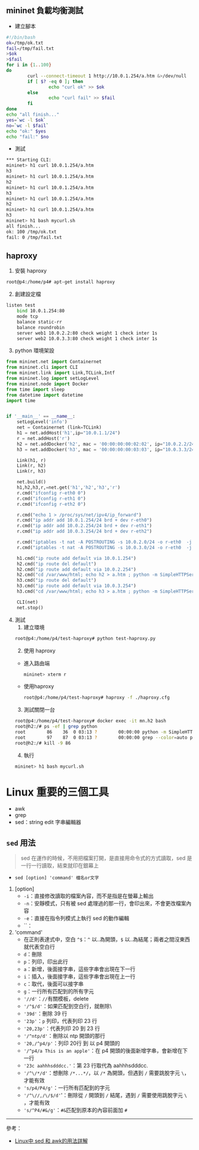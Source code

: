 ## mininet 負載均衡測試
* 建立腳本
```sh
#!/bin/bash
ok=/tmp/ok.txt
fail=/tmp/fail.txt
>$ok
>$fail
for i in {1..100}
do
        curl --connect-timeout 1 http://10.0.1.254/a.htm &>/dev/null
        if [ $? -eq 0 ]; then
                echo "curl ok" >> $ok
        else
                echo "curl fail" >> $fail
        fi
done
echo "all finish..."
yes=`wc -l $ok`
no=`wc -l $fail`
echo "ok:" $yes
echo "fail:" $no
```
* 測試
```sh
*** Starting CLI:
mininet> h1 curl 10.0.1.254/a.htm
h3
mininet> h1 curl 10.0.1.254/a.htm
h2
mininet> h1 curl 10.0.1.254/a.htm
h3
mininet> h1 curl 10.0.1.254/a.htm
h2
mininet> h1 curl 10.0.1.254/a.htm
h3
mininet> h1 bash mycurl.sh
all finish...
ok: 100 /tmp/ok.txt
fail: 0 /tmp/fail.txt
```
## haproxy
1. 安裝 haproxy
```sh
root@p4:/home/p4# apt-get install haproxy
```
2. 創建設定檔
```sh
listen test
    bind 10.0.1.254:80
    mode tcp
    balance static-rr
    balance roundrobin
    server web1 10.0.2.2:80 check weight 1 check inter 1s
    server web2 10.0.3.3:80 check weight 1 check inter 1s
```
3. python 環境架設
```py
from mininet.net import Containernet
from mininet.cli import CLI
from mininet.link import Link,TCLink,Intf
from mininet.log import setLogLevel
from mininet.node import Docker
from time import sleep
from datetime import datetime
import time


if '__main__' == __name__:
    setLogLevel('info')
    net = Containernet (link=TCLink)
    h1 = net.addHost('h1',ip="10.0.1.1/24")
    r = net.addHost('r')
    h2 = net.addDocker('h2', mac = '00:00:00:00:02:02', ip="10.0.2.2/24", dimage="smallko/php-apache-dev:v10",cpu_period=50000, cpu_quota=1000)
    h3 = net.addDocker('h3', mac = '00:00:00:00:03:03', ip="10.0.3.3/24", dimage="smallko/php-apache-dev:v10",cpu_period=50000, cpu_quota=1000)

    Link(h1, r)
    Link(r, h2)
    Link(r, h3)

    net.build()
    h1,h2,h3,r,=net.get('h1','h2','h3','r')
    r.cmd("ifconfig r-eth0 0")
    r.cmd("ifconfig r-eth1 0")
    r.cmd("ifconfig r-eth2 0")

    r.cmd("echo 1 > /proc/sys/net/ipv4/ip_forward")
    r.cmd("ip addr add 10.0.1.254/24 brd + dev r-eth0")
    r.cmd("ip addr add 10.0.2.254/24 brd + dev r-eth1")
    r.cmd("ip addr add 10.0.3.254/24 brd + dev r-eth2")

    r.cmd("iptables -t nat -A POSTROUTING -s 10.0.2.0/24 -o r-eth0  -j MASQUERADE")
    r.cmd("iptables -t nat -A POSTROUTING -s 10.0.3.0/24 -o r-eth0  -j MASQUERADE")

    h1.cmd("ip route add default via 10.0.1.254")
    h2.cmd("ip route del default")
    h2.cmd("ip route add default via 10.0.2.254")
    h2.cmd("cd /var/www/html; echo h2 > a.htm ; python -m SimpleHTTPServer 80 &")
    h3.cmd("ip route del default")
    h3.cmd("ip route add default via 10.0.3.254")
    h3.cmd("cd /var/www/html; echo h3 > a.htm ; python -m SimpleHTTPServer 80 &")

    CLI(net)
    net.stop()
```
4. 測試
    1. 建立環境
    ```sh
    root@p4:/home/p4/test-haproxy# python test-haproxy.py
    ```
    2. 使用 haproxy
    * 進入路由端
    
        ```sh
        mininet> xterm r
        ```
    * 使用haproxy

        ```sh
        root@p4:/home/p4/test-haproxy# haproxy -f ./haproxy.cfg
        ```
    3. 測試關閉一台
    ```sh
    root@p4:/home/p4/test-haproxy# docker exec -it mn.h2 bash
    root@h2:/# ps -ef | grep python
    root        86    36  0 03:13 ?        00:00:00 python -m SimpleHTTPServer 80
    root        97    87  0 03:13 ?        00:00:00 grep --color=auto python
    root@h2:/# kill -9 86
    ```
    4. 執行
    ```sh
    mininet> h1 bash mycurl.sh
    ```

# Linux 重要的三個工具
* awk
* grep
* sed：string edit 字串編輯器

## `sed` 用法
> sed 在運作的時候，不用把檔案打開，是直接用命令式的方式讀取，sed 是一行一行讀取，結束就印在銀幕上
* `sed [option] 'command' 檔名or文字`
1. [option]
    - `-i`：直接修改讀取的檔案內容，而不是指是在螢幕上輸出
    - `-n`：安靜模式，只有被 sed 處理過的那一行，會印出來，不會更改檔案內容
    - `-e`：直接在指令列模式上執行 sed 的動作編輯
    - ``：
2. 'command'
    - 在正則表達式中，空白 `^$`：`^` 以..為開頭，`$` 以..為結尾；兩者之間沒東西就代表空白行
    - `d`：刪除
    - `p`：列印，印出此行
    - `a`：新增，後面接字串，這些字串會出現在下一行
    - `i`：插入，後面接字串，這些字串會出現在上一行
    - `c`：取代，後面可以接字串
    - `g`：一行所有匹配到的所有字元
    - `'//d'`：`//`有關模板，delete
    - `'/^$/d'`：如果匹配到空白行，就刪除\
    - `'39d'`：刪除 39 行
    - `'23p'`：`p` 列印，代表列印 23 行
    - `'20,23p'`：代表列印 20 到 23 行
    - `'/^ntp/d'`：刪除以 ntp 開頭的那行
    - `'20,/^p4/p'`：列印 20行 到 以 p4 開頭的
    - `'/^p4/a This is an apple'`：在 p4 開頭的後面新增字串，會新增在下一行
    - `'23c aahhhsdddcc.'`：第 23 行取代為 aahhhsdddcc.
    - `'/^\/*/d'`：想刪除 `/*...*/`，以 `/*` 為開頭，但遇到 `/` 需要跳脫字元 `\`，才能有效
    - `'s/p4/P4/g'`：一行所有匹配到的字元
    - `'/^\//,/\/$/d'`'：刪除從 `/` 開頭到 `/` 結尾，遇到 `/` 需要使用跳脫字元 `\` ，才能有效
    - `'s/^P4/#&/g'`：`#&`匹配到原本的內容前面加 `#`
---
參考：
- [Linux中 sed 和 awk的用法詳解](https://codertw.com/%E5%89%8D%E7%AB%AF%E9%96%8B%E7%99%BC/392291/)
